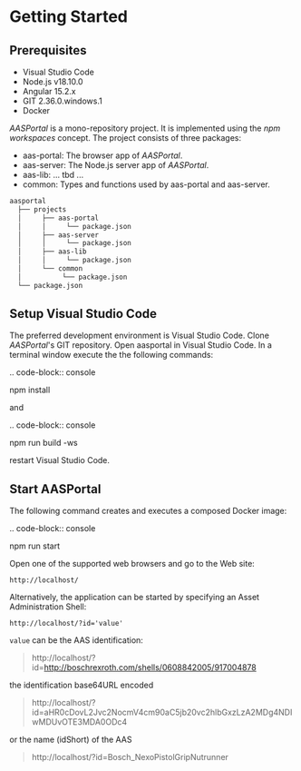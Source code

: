 # Getting Started
## Prerequisites
- Visual Studio Code
- Node.js v18.10.0
- Angular 15.2.x
- GIT 2.36.0.windows.1
- Docker

*AASPortal* is a mono-repository project. It is implemented using the *npm workspaces* concept. The project consists of three packages:
- aas-portal: The browser app of *AASPortal*.
- aas-server: The Node.js server app of *AASPortal*.
- aas-lib: ... tbd ...
- common: Types and functions used by aas-portal and aas-server.

```txt
aasportal
  ├── projects
  │     ├── aas-portal
  │     │     └── package.json
  │     ├── aas-server
  │     │     └── package.json
  │     ├── aas-lib
  │     │     └── package.json
  │     └── common
  │          └── package.json
  └── package.json

```

Setup Visual Studio Code
------------------------
The preferred development environment is Visual Studio Code.
Clone *AASPortal*'s GIT repository. Open aasportal in Visual Studio Code. In a terminal window execute the the following commands:

.. code-block:: console
   
   npm install

and

.. code-block:: console

   npm run build -ws

restart Visual Studio Code.

Start AASPortal
---------------
The following command creates and executes a composed Docker image:

.. code-block:: console
   
   npm run start

Open one of the supported web browsers and go to the Web site:

    http://localhost/

Alternatively, the application can be started by specifying an Asset Administration Shell:

    http://localhost/?id='value'

`value` can be the AAS identification:

> http://localhost/?id=http://boschrexroth.com/shells/0608842005/917004878

the identification base64URL encoded

> http://localhost/?id=aHR0cDovL2Jvc2NocmV4cm90aC5jb20vc2hlbGxzLzA2MDg4NDIwMDUvOTE3MDA0ODc4

or the name (idShort) of the AAS

> http://localhost/?id=Bosch_NexoPistolGripNutrunner
